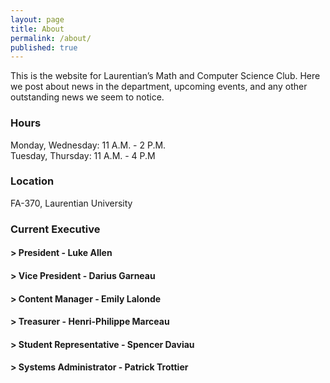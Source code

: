 ```yaml
---
layout: page
title: About
permalink: /about/
published: true
---
```


This is the website for Laurentian’s Math and Computer Science Club. Here we post about news in the department, upcoming events, and any other outstanding news we seem to notice.

### Hours
Monday, Wednesday: 11 A.M. - 2 P.M.  
Tuesday, Thursday: 11 A.M. - 4 P.M

### Location

FA-370, Laurentian University

### Current Executive

#### > President - Luke Allen 

#### > Vice President - Darius Garneau 

#### > Content Manager - Emily Lalonde 

#### > Treasurer - Henri-Philippe Marceau 

#### > Student Representative - Spencer Daviau

#### > Systems Administrator - Patrick Trottier 
